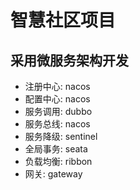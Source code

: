 # 智慧社区项目

## 采用微服务架构开发
- 注册中心: nacos
- 配置中心: nacos
- 服务调用: dubbo
- 服务总线: nacos
- 服务降级: sentinel 
- 全局事务: seata
- 负载均衡: ribbon
- 网关:    gateway
